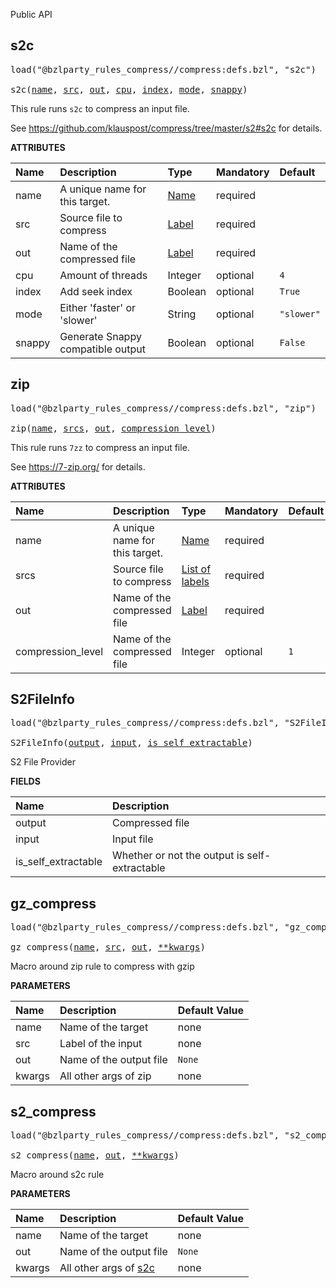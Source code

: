 <!-- Generated with Stardoc: http://skydoc.bazel.build -->

Public API

<a id="s2c"></a>

## s2c

<pre>
load("@bzlparty_rules_compress//compress:defs.bzl", "s2c")

s2c(<a href="#s2c-name">name</a>, <a href="#s2c-src">src</a>, <a href="#s2c-out">out</a>, <a href="#s2c-cpu">cpu</a>, <a href="#s2c-index">index</a>, <a href="#s2c-mode">mode</a>, <a href="#s2c-snappy">snappy</a>)
</pre>

This rule runs `s2c` to compress an input file.

See https://github.com/klauspost/compress/tree/master/s2#s2c for details.

**ATTRIBUTES**


| Name  | Description | Type | Mandatory | Default |
| :------------- | :------------- | :------------- | :------------- | :------------- |
| <a id="s2c-name"></a>name |  A unique name for this target.   | <a href="https://bazel.build/concepts/labels#target-names">Name</a> | required |  |
| <a id="s2c-src"></a>src |  Source file to compress   | <a href="https://bazel.build/concepts/labels">Label</a> | required |  |
| <a id="s2c-out"></a>out |  Name of the compressed file   | <a href="https://bazel.build/concepts/labels">Label</a> | required |  |
| <a id="s2c-cpu"></a>cpu |  Amount of threads   | Integer | optional |  `4`  |
| <a id="s2c-index"></a>index |  Add seek index   | Boolean | optional |  `True`  |
| <a id="s2c-mode"></a>mode |  Either 'faster' or 'slower'   | String | optional |  `"slower"`  |
| <a id="s2c-snappy"></a>snappy |  Generate Snappy compatible output   | Boolean | optional |  `False`  |


<a id="zip"></a>

## zip

<pre>
load("@bzlparty_rules_compress//compress:defs.bzl", "zip")

zip(<a href="#zip-name">name</a>, <a href="#zip-srcs">srcs</a>, <a href="#zip-out">out</a>, <a href="#zip-compression_level">compression_level</a>)
</pre>

This rule runs `7zz` to compress an input file.

See https://7-zip.org/ for details.

**ATTRIBUTES**


| Name  | Description | Type | Mandatory | Default |
| :------------- | :------------- | :------------- | :------------- | :------------- |
| <a id="zip-name"></a>name |  A unique name for this target.   | <a href="https://bazel.build/concepts/labels#target-names">Name</a> | required |  |
| <a id="zip-srcs"></a>srcs |  Source file to compress   | <a href="https://bazel.build/concepts/labels">List of labels</a> | required |  |
| <a id="zip-out"></a>out |  Name of the compressed file   | <a href="https://bazel.build/concepts/labels">Label</a> | required |  |
| <a id="zip-compression_level"></a>compression_level |  Name of the compressed file   | Integer | optional |  `1`  |


<a id="S2FileInfo"></a>

## S2FileInfo

<pre>
load("@bzlparty_rules_compress//compress:defs.bzl", "S2FileInfo")

S2FileInfo(<a href="#S2FileInfo-output">output</a>, <a href="#S2FileInfo-input">input</a>, <a href="#S2FileInfo-is_self_extractable">is_self_extractable</a>)
</pre>

S2 File Provider

**FIELDS**

| Name  | Description |
| :------------- | :------------- |
| <a id="S2FileInfo-output"></a>output |  Compressed file    |
| <a id="S2FileInfo-input"></a>input |  Input file    |
| <a id="S2FileInfo-is_self_extractable"></a>is_self_extractable |  Whether or not the output is self-extractable    |


<a id="gz_compress"></a>

## gz_compress

<pre>
load("@bzlparty_rules_compress//compress:defs.bzl", "gz_compress")

gz_compress(<a href="#gz_compress-name">name</a>, <a href="#gz_compress-src">src</a>, <a href="#gz_compress-out">out</a>, <a href="#gz_compress-kwargs">**kwargs</a>)
</pre>

Macro around zip rule to compress with gzip

**PARAMETERS**


| Name  | Description | Default Value |
| :------------- | :------------- | :------------- |
| <a id="gz_compress-name"></a>name |  Name of the target   |  none |
| <a id="gz_compress-src"></a>src |  Label of the input   |  none |
| <a id="gz_compress-out"></a>out |  Name of the output file   |  `None` |
| <a id="gz_compress-kwargs"></a>kwargs |  All other args of zip   |  none |


<a id="s2_compress"></a>

## s2_compress

<pre>
load("@bzlparty_rules_compress//compress:defs.bzl", "s2_compress")

s2_compress(<a href="#s2_compress-name">name</a>, <a href="#s2_compress-out">out</a>, <a href="#s2_compress-kwargs">**kwargs</a>)
</pre>

Macro around s2c rule

**PARAMETERS**


| Name  | Description | Default Value |
| :------------- | :------------- | :------------- |
| <a id="s2_compress-name"></a>name |  Name of the target   |  none |
| <a id="s2_compress-out"></a>out |  Name of the output file   |  `None` |
| <a id="s2_compress-kwargs"></a>kwargs |  All other args of [s2c](#s2c)   |  none |


